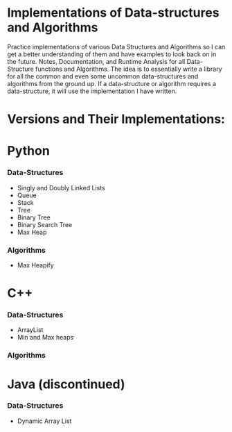 # Implementations of Data-structures and Algorithms
Practice implementations of various Data Structures and Algorithms so I can get a better understanding of them and have examples to look back on in the future. 
Notes, Documentation, and Runtime Analysis for all Data-Structure functions and Algorithms.
The idea is to essentially write a library for all the common and even some uncommon data-structures and algorithms from the ground up. If a data-structure or algorithm requires a data-structure, it will use the implementation I have written.

# Versions and Their Implementations:
# Python
### Data-Structures
- Singly and Doubly Linked Lists
- Queue
- Stack
- Tree
- Binary Tree
- Binary Search Tree
- Max Heap
### Algorithms
- Max Heapify
  
# C++
### Data-Structures
- ArrayList
- Min and Max heaps
### Algorithms

# Java (discontinued)
### Data-Structures
- Dynamic Array List
